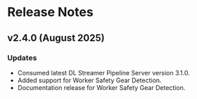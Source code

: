 # Release Notes

## v2.4.0 (August 2025)

### Updates
- Consumed latest DL Streamer Pipeline Server version 3.1.0.
- Added support for Worker Safety Gear Detection.
- Documentation release for Worker Safety Gear Detection.
